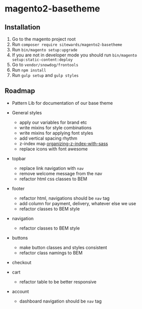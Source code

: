 # magento2-basetheme

## Installation

1. Go to the magento project root
2. Run `composer require sitewards/magento2-basetheme`
3. Run `bin/magento setup:upgrade`
4. If you are not in developer mode you should run `bin/magento setup:static-content:deploy`
5. Go to `vendor/snowdog/frontools`
6. Run `npm install`
7. Run `gulp setup` and `gulp styles`

## Roadmap

- Pattern Lib for documentation of our base theme

- General styles
    - apply our variables for brand etc
    - write mixins for style combinations
    - write mixins for applying font styles
    - add vertical spacing rhythm
    - z-index map [organizing-z-index-with-sass](https://jonsuh.com/blog/organizing-z-index-with-sass/)
    - replace icons with font awesome

- topbar
    - replace link navigation with `nav`
    - remove welcome message from the nav
    - refactor html css classes to BEM

- footer
    - refactor html, navigations should be `nav` tag
    - add column for payment, delivery, whatever else we use
    - refactor classes to BEM style
    
- navigation
    - refactor classes to BEM style
    
- buttons
    - make button classes and styles consistent
    - refactor class namings to BEM 

- checkout

- cart
    - refactor table to be better responsive

- account
    - dashboard navigation should be `nav` tag